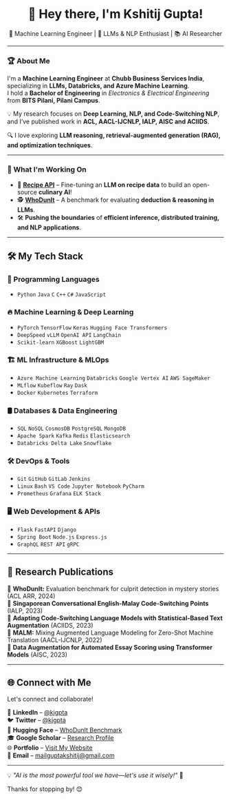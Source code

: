 <h1 align="center">👋 Hey there, I'm Kshitij Gupta! </h1>
<p align="center">
  🚀 Machine Learning Engineer | 🤖 LLMs & NLP Enthusiast | 📚 AI Researcher
</p>

---

### 🏆 About Me  

I'm a **Machine Learning Engineer** at **Chubb Business Services India**, specializing in **LLMs, Databricks, and Azure Machine Learning**.  
I hold a **Bachelor of Engineering** in *Electronics & Electrical Engineering* from **BITS Pilani, Pilani Campus**.  

💡 My research focuses on **Deep Learning, NLP, and Code-Switching NLP**, and I’ve published work in **ACL, AACL-IJCNLP, IALP, AISC and ACIIDS**.  

🔍 I love exploring **LLM reasoning, retrieval-augmented generation (RAG), and optimization techniques**.  

--- 

### 🚀 What I'm Working On  

- 🍳 **[Recipe API](https://github.com/kjgpta/Recipe-API)** – Fine-tuning an **LLM on recipe data** to build an open-source **culinary AI**!  
- 🕵️ **[WhoDunIt](https://huggingface.co/datasets/kjgpta/WhoDunIt)** – A benchmark for evaluating **deduction & reasoning in LLMs**.  
- 🛠️ **Pushing the boundaries** of **efficient inference, distributed training, and NLP applications**.  

--- 

## 🛠️ My Tech Stack  

### 📌 Programming Languages  
- `Python` `Java` `C` `C++` `C#` `JavaScript`

### 🔥 Machine Learning & Deep Learning  
- `PyTorch` `TensorFlow` `Keras` `Hugging Face Transformers`  
- `DeepSpeed` `vLLM` `OpenAI API` `LangChain`  
- `Scikit-learn` `XGBoost` `LightGBM`  

### 🏗️ ML Infrastructure & MLOps  
- `Azure Machine Learning` `Databricks` `Google Vertex AI` `AWS SageMaker`  
- `MLflow` `Kubeflow` `Ray` `Dask`  
- `Docker` `Kubernetes` `Terraform`  

### 🛢️ Databases & Data Engineering  
- `SQL` `NoSQL` `CosmosDB` `PostgreSQL` `MongoDB`  
- `Apache Spark` `Kafka` `Redis` `Elasticsearch`  
- `Databricks Delta Lake` `Snowflake`  

### 🛠️ DevOps & Tools  
- `Git` `GitHub` `GitLab` `Jenkins`  
- `Linux` `Bash` `VS Code` `Jupyter Notebook` `PyCharm`  
- `Prometheus` `Grafana` `ELK Stack`  

### 🖥️ Web Development & APIs  
- `Flask` `FastAPI` `Django`  
- `Spring Boot` `Node.js` `Express.js`  
- `GraphQL` `REST API` `gRPC`

---

## 📜 Research Publications  

📖 **WhoDunIt:** Evaluation benchmark for culprit detection in mystery stories (ACL ARR, 2024)  
📖 **Singaporean Conversational English-Malay Code-Switching Points** (IALP, 2023)  
📖 **Adapting Code-Switching Language Models with Statistical-Based Text Augmentation** (ACIIDS, 2023)  
📖 **MALM:** Mixing Augmented Language Modeling for Zero-Shot Machine Translation (AACL-IJCNLP, 2022)  
📖 **Data Augmentation for Automated Essay Scoring using Transformer Models** (AISC, 2023)

---

## 🌐 Connect with Me  

Let's connect and collaborate!  

💼 **LinkedIn** – [@kjgpta](https://www.linkedin.com/in/kjgpta/)  
🐦 **Twitter** – [@kjgpta](https://twitter.com/kjgpta)  
🤖 **Hugging Face** – [WhoDunIt Benchmark](https://huggingface.co/datasets/kjgpta/WhoDunIt)  
🎓 **Google Scholar** – [Research Profile](https://scholar.google.com/citations?user=uvSOzIkAAAAJ&hl=en)  
🌐 **Portfolio** – [Visit My Website](https://kjgpta.github.io/)  
📧 **Email** – mailguptakshitij@gmail.com  

---

💡 *"AI is the most powerful tool we have—let's use it wisely!"* 🚀  

Thanks for stopping by! 😊 
